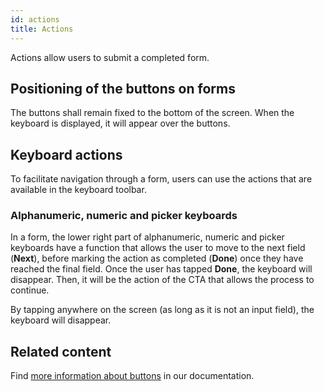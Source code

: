 ```yaml
---
id: actions
title: Actions
---
```


Actions allow users to submit a completed form.

## Positioning of the buttons on forms

The buttons shall remain fixed to the bottom of the screen. When the keyboard is displayed, it will appear over the buttons.

## Keyboard actions

To facilitate navigation through a form, users can use the actions that are available in the keyboard toolbar.

### Alphanumeric, numeric and picker keyboards

In a form, the lower right part of alphanumeric, numeric and picker keyboards have a function that allows the user to move to the next field \(**Next**\), before marking the action as completed \(**Done**\) once they have reached the final field. Once the user has tapped **Done**, the keyboard will disappear. Then, it will be the action of the CTA that allows the process to continue.

By tapping anywhere on the screen \(as long as it is not an input field\), the keyboard will disappear.

## Related content

Find [more information about buttons](../../buttons/usage.mdx) in our documentation.

